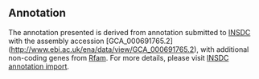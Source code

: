 
Annotation
----------

The annotation presented is derived from annotation submitted to
[INSDC](http://www.insdc.org) with the assembly accession [GCA\_000691765.2]
(http://www.ebi.ac.uk/ena/data/view/GCA_000691765.2),
with additional non-coding genes from
[Rfam](http://rfam.xfam.org/). For more details, please visit [INSDC
annotation import](http://ensemblgenomes.org/info/data/insdc_annotation).
